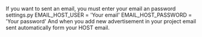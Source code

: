 If you want to sent an email, you must enter your email an password settings.py
EMAIL_HOST_USER = 'Your email'
EMAIL_HOST_PASSWORD = 'Your password'
And when you add new advertisement in your project email sent automatically form your HOST email.



